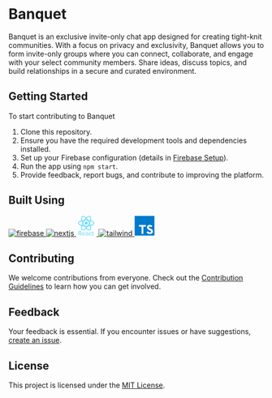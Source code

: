 # Banquet

Banquet is an exclusive invite-only chat app designed for creating tight-knit communities. With a focus on privacy and exclusivity, Banquet allows you to form invite-only groups where you can connect, collaborate, and engage with your select community members. Share ideas, discuss topics, and build relationships in a secure and curated environment. 


## Getting Started

To start contributing to Banquet

1. Clone this repository.
2. Ensure you have the required development tools and dependencies installed.
3. Set up your Firebase configuration (details in [Firebase Setup](FIREBASE-SETUP.md)).
4. Run the app using `npm start`.
5. Provide feedback, report bugs, and contribute to improving the platform.

## Built Using 
</a> <a href="https://firebase.google.com/" target="_blank" rel="noreferrer"> <img src="https://www.vectorlogo.zone/logos/firebase/firebase-icon.svg" alt="firebase" width="40" height="40"/> </a> <a href="https://nextjs.org/" target="_blank" rel="noreferrer"> <img src="https://cdn.worldvectorlogo.com/logos/nextjs-2.svg" alt="nextjs" width="40" height="40"/> </a> <a href="https://reactjs.org/" target="_blank" rel="noreferrer"> <img src="https://raw.githubusercontent.com/devicons/devicon/master/icons/react/react-original-wordmark.svg" alt="react" width="40" height="40"/> </a> <a href="https://tailwindcss.com/" target="_blank" rel="noreferrer"> <img src="https://www.vectorlogo.zone/logos/tailwindcss/tailwindcss-icon.svg" alt="tailwind" width="40" height="40"/> </a> <a href="https://www.typescriptlang.org/" target="_blank" rel="noreferrer"> <img src="https://raw.githubusercontent.com/devicons/devicon/master/icons/typescript/typescript-original.svg" alt="typescript" width="40" height="40"/> </a> </p>

## Contributing

We welcome contributions from everyone. Check out the [Contribution Guidelines](CONTRIBUTING.md) to learn how you can get involved.

## Feedback

Your feedback is essential. If you encounter issues or have suggestions, [create an issue](https://github.com/listentothefrog/banquet/issues).

## License

This project is licensed under the [MIT License](LICENSE).
